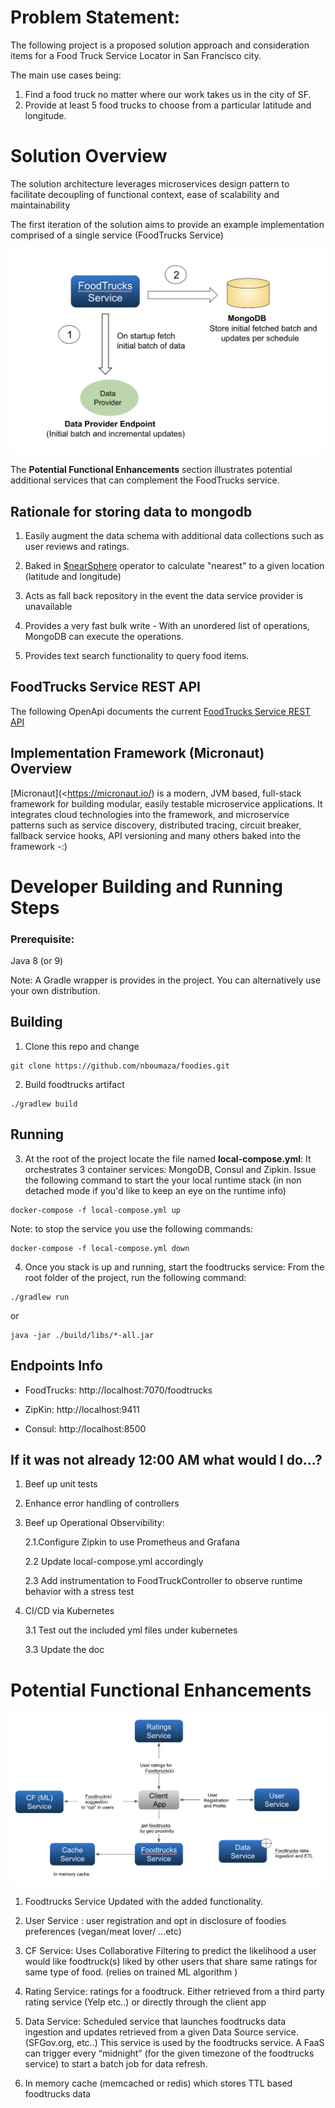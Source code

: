 
# Problem Statement:
The following project is a proposed solution approach and consideration items for a Food Truck Service Locator in San Francisco city.

The main use cases being:

1. Find a food truck no matter where our work takes us in the city of SF.
2. Provide at least 5 food trucks to choose from a particular latitude and longitude.

# Solution Overview

The solution architecture leverages microservices design pattern to facilitate
decoupling of functional context, ease of scalability and maintainability

The first iteration of the solution aims to provide an example 
implementation comprised of a single service (FoodTrucks Service)

![alt text](./doc/img/Solo.png)

The **Potential Functional Enhancements** section illustrates potential additional
services that can complement the FoodTrucks service.

## Rationale for storing data to mongodb

1. Easily augment the data schema with additional data collections such as user reviews and ratings.

2. Baked in [$nearSphere](https://docs.mongodb.com/manual/reference/operator/query/nearSphere/) operator 
to calculate "nearest" to a given location (latitude and longitude)

3. Acts as fall back repository in the event the data service provider is unavailable
      
4. Provides a very fast bulk write - With an unordered list of operations, MongoDB can execute 
the operations.

5. Provides text search functionality to query food items.




## FoodTrucks Service REST API

The following OpenApi documents the current [FoodTrucks Service REST API](https://app.swaggerhub.com/apis/nboumaza/foodtrucks/1.0.1)


## Implementation Framework (Micronaut) Overview

[Micronaut](<https://micronaut.io/) is a modern, JVM based, full-stack framework for building modular, easily testable microservice applications. 
It integrates cloud technologies into the framework, and microservice patterns such as service discovery, 
distributed tracing, circuit breaker, fallback service hooks, API versioning and many others baked into the framework -:)


# Developer Building and Running Steps

### Prerequisite:

Java 8 (or 9)

Note: A Gradle wrapper is provides in the project. You can alternatively use your own distribution.

## Building

1. Clone this repo and change
```
git clone https://github.com/nboumaza/foodies.git
```

2. Build foodtrucks artifact
```
./gradlew build
```
## Running 

3. At the root of the project locate the file named **local-compose.yml**:
It orchestrates 3 container services: MongoDB, Consul and Zipkin.
Issue the following command to start the your local runtime stack (in non detached
mode if you'd like to keep an eye on the runtime info)
```
docker-compose -f local-compose.yml up
```
Note: to stop the service you use the following commands:
```
docker-compose -f local-compose.yml down
```
4. Once you stack is up and running, start the foodtrucks service:
From the root folder of the project, run the following command:

```
./gradlew run
```
or
```
java -jar ./build/libs/*-all.jar
```

## Endpoints Info

* FoodTrucks: http://localhost:7070/foodtrucks

* ZipKin: http://localhost:9411

* Consul: http://localhost:8500

## If it was not already 12:00 AM what would I do...?

1. Beef up unit tests

2. Enhance error handling of controllers

3. Beef up Operational Observibility: 

    2.1.Configure Zipkin to use Prometheus and Grafana
    
    2.2 Update local-compose.yml accordingly
    
    2.3 Add instrumentation to FoodTruckController to observe runtime behavior with a stress test
     
4. CI/CD via Kubernetes 
    
    3.1 Test out the included yml files under kubernetes
    
    3.3 Update the doc

# Potential Functional Enhancements

![alt text](./doc/img/Evolution.png)

1. Foodtrucks Service Updated with the added functionality. 

2. User Service : user registration and opt in disclosure of foodies preferences (vegan/meat lover/ ...etc)

3. CF Service: Uses Collaborative Filtering to predict the likelihood a user would like foodtruck(s) liked by other users 
that share same ratings for same type of food.  (relies on trained ML algorithm  )

4. Rating Service:  ratings for a foodtruck. Either retrieved from a third party rating 
service (Yelp etc..) or directly through the client app

5. Data Service: Scheduled service that launches foodtrucks data ingestion and updates retrieved from a given Data Source service. (SFGov.org, etc..)
This service is used by the foodtrucks service. 
A FaaS can trigger every “midnight” (for the given timezone of the foodtrucks service) to start a batch job for
data refresh.

6. In memory cache (memcached or redis) which stores TTL based foodtrucks data 